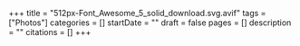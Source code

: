 +++
title = "512px-Font_Awesome_5_solid_download.svg.avif"
tags = ["Photos"]
categories = []
startDate = ""
draft = false
pages = []
description = ""
citations = []
+++
